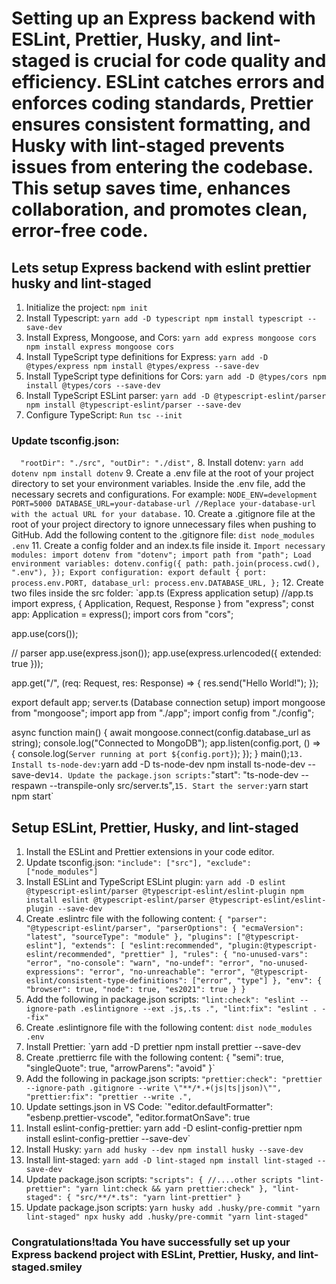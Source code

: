 # Setting up an Express backend with ESLint, Prettier, Husky, and lint-staged is crucial for code quality and efficiency. ESLint catches errors and enforces coding standards, Prettier ensures consistent formatting, and Husky with lint-staged prevents issues from entering the codebase. This setup saves time, enhances collaboration, and promotes clean, error-free code.

 ## Lets setup Express backend with eslint prettier husky and lint-staged
1. Initialize the project:
`npm init`
2. Install Typescript:
`yarn add -D typescript
npm install typescript --save-dev`
3. Install Express, Mongoose, and Cors:
`yarn add express mongoose cors
npm install express mongoose cors`
4. Install TypeScript type definitions for Express:
`yarn add -D @types/express
npm install @types/express --save-dev`
5. Install TypeScript type definitions for Cors:
`yarn add -D @types/cors
npm install @types/cors --save-dev`
6. Install TypeScript ESLint parser:
`yarn add -D @typescript-eslint/parser
npm install @typescript-eslint/parser --save-dev`
7. Configure TypeScript:
`Run tsc --init`
### Update tsconfig.json:
`  "rootDir": "./src",
  "outDir": "./dist",`
8. Install dotenv:
`yarn add dotenv
npm install dotenv`
9. Create a .env file at the root of your project directory to set your environment variables. Inside the .env file, add the necessary secrets and configurations. For example:
`NODE_ENV=development
PORT=5000
DATABASE_URL=your-database-url //Replace your-database-url with the actual URL for your database.`
10. Create a .gitignore file at the root of your project directory to ignore unnecessary files when pushing to GitHub. Add the following content to the .gitignore file:
`dist
node_modules
.env`
11. Create a config folder and an index.ts file inside it.
`Import necessary modules:
import dotenv from "dotenv";
import path from "path";
Load environment variables:
dotenv.config({
  path: path.join(process.cwd(), ".env"),
});
Export configuration:
export default {
  port: process.env.PORT,
  database_url: process.env.DATABASE_URL,
};`
12. Create two files inside the src folder:
`app.ts (Express application setup)
//app.ts
import express, { Application, Request, Response } from "express";
const app: Application = express();
import cors from "cors";

app.use(cors());

// parser
app.use(express.json());
app.use(express.urlencoded({ extended: true }));

app.get("/", (req: Request, res: Response) => {
  res.send("Hello World!");
});

export default app;
server.ts (Database connection setup)
import mongoose from "mongoose";
import app from "./app";
import config from "./config";

async function main() {
  await mongoose.connect(config.database_url as string);
  console.log("Connected to MongoDB");
  app.listen(config.port, () => {
    console.log(`Server running at port ${config.port}`);
  });
}
main();`
13. Install ts-node-dev:
`yarn add -D ts-node-dev
npm install ts-node-dev --save-dev`
14. Update the package.json scripts:
`"start": "ts-node-dev --respawn --transpile-only src/server.ts",`
15. Start the server:
`yarn start
npm start`
## Setup ESLint, Prettier, Husky, and lint-staged
1. Install the ESLint and Prettier extensions in your code editor.
2. Update tsconfig.json:
`"include": ["src"],
"exclude": ["node_modules"]`
3. Install ESLint and TypeScript ESLint plugin:
`yarn add -D eslint @typescript-eslint/parser @typescript-eslint/eslint-plugin
npm install eslint @typescript-eslint/parser @typescript-eslint/eslint-plugin --save-dev`
4. Create .eslintrc file with the following content:
`{
  "parser": "@typescript-eslint/parser",
  "parserOptions": {
    "ecmaVersion": "latest",
    "sourceType": "module"
  },
  "plugins": ["@typescript-eslint"],
  "extends": [
    "eslint:recommended",
    "plugin:@typescript-eslint/recommended",
    "prettier"
  ],
  "rules": {
    "no-unused-vars": "error",
    "no-console": "warn",
    "no-undef": "error",
    "no-unused-expressions": "error",
    "no-unreachable": "error",
    "@typescript-eslint/consistent-type-definitions": ["error", "type"]
  },
  "env": {
    "browser": true,
    "node": true,
    "es2021": true
  }
}`
5. Add the following in package.json scripts:
`"lint:check": "eslint --ignore-path .eslintignore --ext .js,.ts .",
"lint:fix": "eslint . --fix"`
6. Create .eslintignore file with the following content:
`dist
node_modules
.env`
7. Install Prettier:
`yarn add -D prettier
npm install prettier --save-dev
8. Create .prettierrc file with the following content:
{
  "semi": true,
  "singleQuote": true,
  "arrowParens": "avoid"
}`
9. Add the following in package.json scripts:
`"prettier:check": "prettier --ignore-path .gitignore --write \"**/*.+(js|ts|json)\"",
"prettier:fix": "prettier --write .",`
10. Update settings.json in VS Code:
`"editor.defaultFormatter": "esbenp.prettier-vscode",
"editor.formatOnSave": true
11. Install eslint-config-prettier:
yarn add -D eslint-config-prettier
npm install eslint-config-prettier --save-dev`
12. Install Husky:
`yarn add husky --dev
npm install husky --save-dev`
13. Install lint-staged:
`yarn add -D lint-staged
npm install lint-staged --save-dev`
14. Update package.json scripts:
`"scripts": {
  //....other scripts
  "lint-prettier": "yarn lint:check && yarn prettier:check"
},
"lint-staged": {
  "src/**/*.ts": "yarn lint-prettier"
}`
15. Update package.json scripts:
y`arn husky add .husky/pre-commit "yarn lint-staged"
npx husky add .husky/pre-commit "yarn lint-staged"`
### Congratulations!tada You have successfully set up your Express backend project with ESLint, Prettier, Husky, and lint-staged.smiley
